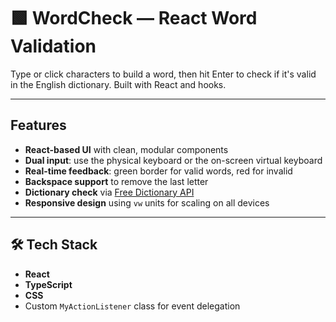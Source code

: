 # 🟩 WordCheck — React Word Validation

Type or click characters to build a word, then hit Enter to check if it's valid in the English dictionary. Built with React and hooks.

---

## Features

-  **React-based UI** with clean, modular components
-  **Dual input**: use the physical keyboard or the on-screen virtual keyboard
-  **Real-time feedback**: green border for valid words, red for invalid
-  **Backspace support** to remove the last letter
-  **Dictionary check** via [Free Dictionary API](https://dictionaryapi.dev/)
-  **Responsive design** using `vw` units for scaling on all devices

---

## 🛠 Tech Stack

- **React**
- **TypeScript**
- **CSS**
- Custom `MyActionListener` class for event delegation

